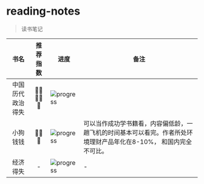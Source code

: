 # reading-notes
> 读书笔记


| 书名 | 推荐指数 | 进度 |备注|
|:--------:|:--------:|--------|--------|
| 中国历代政治得失 | :star2::star2::star2::star2::star2:| ![progress](https://progress-bar.dev/100/?title=done) ||
| 小狗钱钱   | :star2::star2::star2: |![progress](https://progress-bar.dev/100/?title=done)|可以当作成功学书籍看，内容偏低龄，一趟飞机的时间基本可以看完。作者所处环境理财产品年化在8-10%， 和国内完全不可比。|
|经济得失| - |![progress](https://progress-bar.dev/1/?title=WIP) | - |

